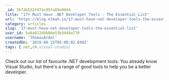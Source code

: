 ```yaml
---
_id: 5b73b532fd7ac95fa89e0044
title: "17+ Must Have .NET Developer Tools - The Essential List"
url: 'https://blog.elmah.io/17-must-have-net-developer-tools-the-essential-list/'
category: articles
slug: '17-must-have-net-developer-tools-the-essential-list'
user_id: 5a8a922d8b86e53b3449a770
username: 'ThomasArdal'
createdOn: '2018-08-15T05:08:02.640Z'
tags: [.net,c#,visual-studio]
---
```


Check out our list of favourite .NET development tools. You already know Visual Studio, but there's a range of good tools to help you be a better developer.
